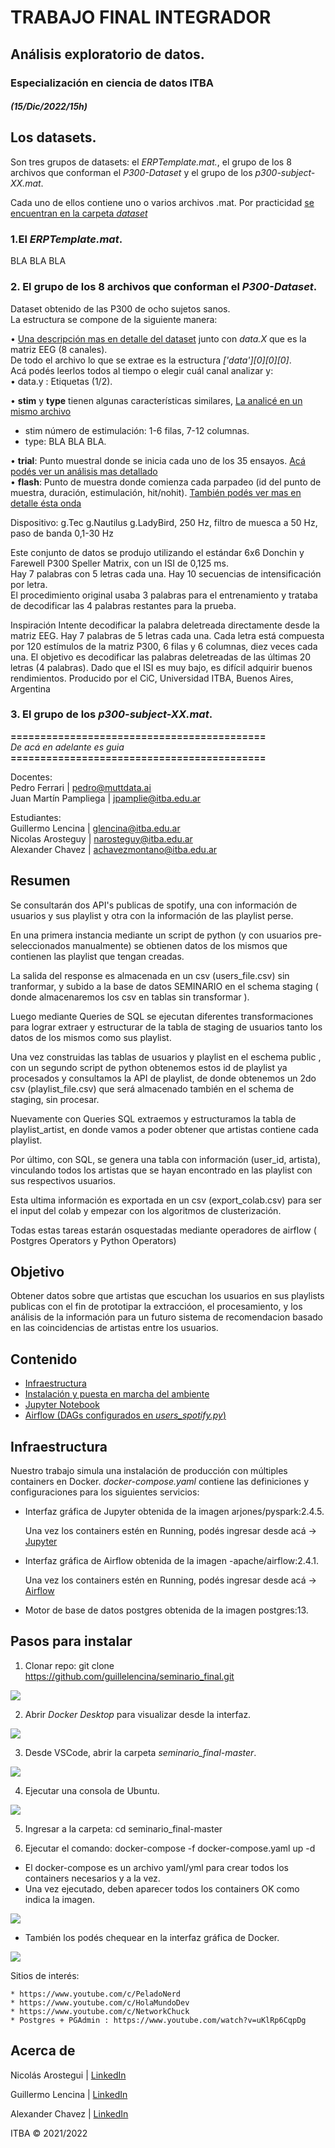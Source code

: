 
# TRABAJO FINAL INTEGRADOR
## Análisis exploratorio de datos.
### Especialización en ciencia de datos ITBA  
  
##### *(15/Dic/2022/15h)*  



  
## Los datasets.  
Son tres grupos de datasets: el *ERPTemplate.mat.*, el grupo de los 8 archivos que conforman el *P300-Dataset* y el grupo de los *p300-subject-XX.mat*.  
  
Cada uno de ellos contiene uno o varios archivos .mat. Por practicidad [se encuentran en la carpeta *dataset*](dataset/)  
  
### 1.El *ERPTemplate.mat*.
BLA BLA BLA    
  
  
  
### 2. El grupo de los 8 archivos que conforman el *P300-Dataset*.  
Dataset obtenido de las P300 de ocho sujetos sanos.  
La estructura se compone de la siguiente manera:  
  
• [Una descripción mas en detalle del dataset](a_analisis_P300S4.ipynb) junto con *data.X* que es la matriz EEG (8 canales).  
De todo el archivo lo que se extrae es la estructura *['data'][0][0][0]*.  
Acá podés leerlos todos al tiempo o elegir cuál canal analizar y:  
• data.y : Etiquetas (1/2).  
  
• **stim** y **type** tienen algunas características similares, [La analicé en un mismo archivo](a_analisis_stim&type.ipynb)
- stim número de estimulación: 1-6 filas, 7-12 columnas.  
- type: BLA BLA BLA.  
  
• **trial**: Punto muestral donde se inicia cada uno de los 35 ensayos. [Acá podés ver un análisis mas detallado](a_analisis_trial.ipynb)  
• **flash**: Punto de muestra donde comienza cada parpadeo (id del punto de muestra, duración, estimulación, hit/nohit). [También podés ver mas en detalle ésta onda](a_analisis_flash.ipynb)  

Dispositivo: g.Tec g.Nautilus g.LadyBird, 250 Hz, filtro de muesca a 50 Hz, paso de banda 0,1-30 Hz
  
Este conjunto de datos se produjo utilizando el estándar 6x6 Donchin y Farewell P300 Speller Matrix, con un ISI de 0,125 ms.  
Hay 7 palabras con 5 letras cada una. Hay 10 secuencias de intensificación por letra.  
El procedimiento original usaba 3 palabras para el entrenamiento y trataba de decodificar las 4 palabras restantes para la prueba.    
  





Inspiración
Intente decodificar la palabra deletreada directamente desde la matriz EEG. Hay 7 palabras de 5 letras cada una. Cada letra está compuesta por 120 estímulos de la matriz P300, 6 filas y 6 columnas, diez veces cada una. El objetivo es decodificar las palabras deletreadas de las últimas 20 letras (4 palabras). Dado que el ISI es muy bajo, es difícil adquirir buenos rendimientos.
Producido por el CiC, Universidad ITBA, Buenos Aires, Argentina

  
  
### 3. El grupo de los *p300-subject-XX.mat*.  






  




  **===========================================**  
  *De acá en adelante es guia*  
  **===========================================**  
    
Docentes:   
Pedro Ferrari | pedro@muttdata.ai  
Juan Martín Pampliega | jpamplie@itba.edu.ar  

Estudiantes:      
Guillermo Lencina | glencina@itba.edu.ar    
Nicolas Arosteguy | narosteguy@itba.edu.ar    
Alexander Chavez | achavezmontano@itba.edu.ar   
  
  
## Resumen

Se consultarán dos API's publicas de spotify, una con información de usuarios y sus playlist y otra con la información de las playlist perse.  
  
En una primera instancia mediante un script de python (y con usuarios pre-seleccionados manualmente) se obtienen datos de los mismos que contienen las playlist que tengan creadas.  
  
La salida del  response es almacenada en un csv (users_file.csv) sin tranformar, y subido a la base de datos SEMINARIO en el schema staging ( donde almacenaremos los csv en tablas sin transformar ).  
  
Luego mediante Queries de SQL se ejecutan diferentes transformaciones para lograr extraer y estructurar de la tabla de staging de usuarios tanto los datos de los mismos como sus playlist.  
  
Una vez construidas las tablas de usuarios y playlist en el eschema public , con un segundo script de python obtenemos estos id de playlist ya procesados y consultamos la API de playlist, de donde obtenemos un 2do csv (playlist_file.csv) que será almacenado también en el schema de staging, sin procesar.  
  
Nuevamente con Queries SQL extraemos y estructuramos la tabla de playlist_artist, en donde vamos a poder obtener que artistas contiene cada playlist.  
  
Por último, con SQL, se genera una tabla con información (user_id, artista), vinculando todos los artistas que se hayan encontrado en las playlist con sus respectivos usuarios.  
  
Esta ultima información es exportada en un csv (export_colab.csv) para ser el input del colab y empezar con los algoritmos de clusterización.  
  
Todas estas tareas estarán osquestadas mediante operadores de airflow ( Postgres Operators y Python Operators)  
  
  
## Objetivo    
  
Obtener datos sobre que artistas que escuchan los usuarios en sus playlists publicas con el fin de prototipar la extraccióon, el procesamiento, y los análisis de la información para un futuro sistema de recomendacion basado en las coincidencias de artistas entre los usuarios.


## Contenido

* [Infraestructura](#Infraestructura)
* [Instalación y puesta en marcha del ambiente](#Pasos-para-instalar)
* [Jupyter Notebook](jupyter/notebook/README.md)
* [Airflow (DAGs configurados en _users_spotify.py_)](dags/README.md)
  
    
## Infraestructura  
  
Nuestro trabajo simula una instalación de producción con múltiples containers en Docker.
_docker-compose.yaml_ contiene las definiciones y configuraciones para los siguientes servicios:

* Interfaz gráfica de Jupyter obtenida de la imagen arjones/pyspark:2.4.5. 

    Una vez los containers estén en Running, podés ingresar desde acá -> [Jupyter](http://localhost:8888)

* Interfaz gráfica de Airflow obtenida de la imagen -apache/airflow:2.4.1. 

    Una vez los containers estén en Running, podés ingresar desde acá -> [Airflow](http://localhost:8080)

* Motor de base de datos postgres obtenida de la imagen postgres:13. 


## Pasos para instalar

1. Clonar repo: git clone https://github.com/guillelencina/seminario_final.git

![](./images/git_clone.jpg)


2. Abrir _Docker Desktop_ para visualizar desde la interfaz.

![](./images/docker_desktop_ini.jpg)


3. Desde VSCode, abrir la carpeta _seminario_final-master_.

![](./images/folder_seminario_final.jpg)


4. Ejecutar una consola de Ubuntu.

![](./images/ubuntu_console.jpg)


5. Ingresar a la carpeta: cd seminario_final-master

6. Ejecutar el comando: docker-compose -f docker-compose.yaml up -d

* El docker-compose es un archivo yaml/yml para crear todos los containers necesarios y a la vez.
* Una vez ejecutado, deben aparecer todos los containers OK como indica la imagen.

![](./images/containers_done.jpg)

* También los podés chequear en la interfaz gráfica de Docker.

![](./images/containers_running.jpg)


Sitios de interés: 

    * https://www.youtube.com/c/PeladoNerd  
    * https://www.youtube.com/c/HolaMundoDev  
    * https://www.youtube.com/c/NetworkChuck
    * Postgres + PGAdmin : https://www.youtube.com/watch?v=uKlRp6CqpDg  


## Acerca de

Nicolás Arostegui | [LinkedIn](https://www.linkedin.com/in/nicol%C3%A1s-arosteguy-a564a97a/) 

Guillermo Lencina | [LinkedIn](https://www.linkedin.com/in/guillermolencina/) 

Alexander Chavez | [LinkedIn](https://www.linkedin.com/in/alexchavez1980/) 

ITBA &copy; 2021/2022 
